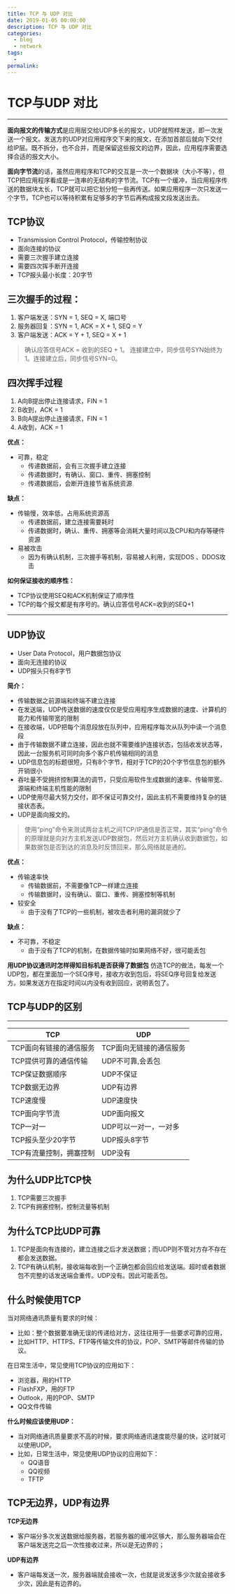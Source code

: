 ```yaml
---
title: TCP 与 UDP 对比
date: 2019-01-05 00:00:00
description: TCP 与 UDP 对比
categories: 
  - blog
  - network
tags: 
  - 
permalink:
---
```


# TCP与UDP 对比
---

**面向报文的传输方式**是应用层交给UDP多长的报文，UDP就照样发送，即一次发送一个报文。发送方的UDP对应用程序交下来的报文，在添加首部后就向下交付给IP层。既不拆分，也不合并，而是保留这些报文的边界，因此，应用程序需要选择合适的报文大小。

**面向字节流**的话，虽然应用程序和TCP的交互是一次一个数据块（大小不等），但TCP把应用程序看成是一连串的无结构的字节流。TCP有一个缓冲，当应用程序传送的数据块太长，TCP就可以把它划分短一些再传送。如果应用程序一次只发送一个字节，TCP也可以等待积累有足够多的字节后再构成报文段发送出去。

TCP协议
-----
 - Transmission Control Protocol，传输控制协议
 - 面向连接的协议
 - 需要三次握手建立连接
 - 需要四次挥手断开连接
 - TCP报头最小长度：20字节


三次握手的过程：
--------
 1. 客户端发送：SYN = 1, SEQ = X, 端口号
 2. 服务器回复：SYN = 1, ACK = X + 1, SEQ = Y
 3. 客户端发送：ACK = Y + 1, SEQ = X + 1

> 确认应答信号ACK = 收到的SEQ + 1。
连接建立中，同步信号SYN始终为1。连接建立后，同步信号SYN=0。

四次挥手过程
------
 1. A向B提出停止连接请求，FIN = 1
 2. B收到，ACK = 1
 3. B向A提出停止连接请求，FIN = 1
 4. A收到，ACK = 1

**优点：** 
- 可靠，稳定
    - 传递数据前，会有三次握手建立连接
    - 传递数据时，有确认、窗口、重传、拥塞控制
    - 传递数据后，会断开连接节省系统资源

**缺点：**
- 传输慢，效率低，占用系统资源高
    - 传递数据前，建立连接需要耗时
    - 传递数据时，确认、重传、拥塞等会消耗大量时间以及CPU和内存等硬件资源
- 易被攻击
    - 因为有确认机制，三次握手等机制，容易被人利用，实现DOS 、DDOS攻击

**如何保证接收的顺序性：**
- TCP协议使用SEQ和ACK机制保证了顺序性
- TCP的每个报文都是有序号的。确认应答信号ACK=收到的SEQ+1


----------
UDP协议
----------
- User Data Protocol，用户数据包协议
- 面向无连接的协议
- UDP报头只有8字节

**简介：**
- 传输数据之前源端和终端不建立连接
- 在发送端，UDP传送数据的速度仅仅是受应用程序生成数据的速度、计算机的能力和传输带宽的限制
- 在接收端，UDP把每个消息段放在队列中，应用程序每次从队列中读一个消息段
- 由于传输数据不建立连接，因此也就不需要维护连接状态，包括收发状态等，因此一台服务机可同时向多个客户机传输相同的消息
- UDP信息包的标题很短，只有8个字节，相对于TCP的20个字节信息包的额外开销很小
- 吞吐量不受拥挤控制算法的调节，只受应用软件生成数据的速率、传输带宽、源端和终端主机性能的限制
- UDP使用尽最大努力交付，即不保证可靠交付，因此主机不需要维持复杂的链接状态表。
- UDP是面向报文的。

> 使用“ping”命令来测试两台主机之间TCP/IP通信是否正常，其实“ping”命令的原理就是向对方主机发送UDP数据包，然后对方主机确认收到数据包，如果数据包是否到达的消息及时反馈回来，那么网络就是通的。

**优点：**
- 传输速率快
    - 传输数据前，不需要像TCP一样建立连接
    - 传输数据时，没有确认、窗口、重传、拥塞控制等机制
- 较安全
    - 由于没有了TCP的一些机制，被攻击者利用的漏洞就少了
 
**缺点：**
- 不可靠，不稳定
    - 由于没有了TCP的机制，在数据传输时如果网络不好，很可能丢包


**用UDP协议通讯时怎样得知目标机是否获得了数据包**
仿造TCP的做法，每发一个UDP包，都在里面加一个SEQ序号，接收方收到包后，将SEQ序号回复给发送方。如果发送方在指定时间以内没有收到回应，说明丢包了。


TCP与UDP的区别
----------
----------
TCP | UDP
---|---
TCP面向有链接的通信服务 | TCP面向无链接的通信服务
TCP提供可靠的通信传输 | UDP不可靠,会丢包
TCP保证数据顺序 | UDP不保证
TCP数据无边界 | UDP有边界
TCP速度慢 | UDP速度快
TCP面向字节流 | UDP面向报文
TCP一对一 | UDP可以一对一，一对多
TCP报头至少20字节 | UDP报头8字节
TCP有流量控制，拥塞控制 | UDP没有


**为什么UDP比TCP快**
----------
1. TCP需要三次握手
2. TCP有拥塞控制，控制流量等机制

**为什么TCP比UDP可靠**
----------
1. TCP是面向有连接的，建立连接之后才发送数据；而UDP则不管对方存不存在都会发送数据。
2. TCP有确认机制，接收端每收到一个正确包都会回应给发送端。超时或者数据包不完整的话发送端会重传。UDP没有。因此可能丢包。


**什么时候使用TCP**
----------
当对网络通讯质量有要求的时候：
- 比如：整个数据要准确无误的传递给对方，这往往用于一些要求可靠的应用，
- 比如HTTP、HTTPS、FTP等传输文件的协议，POP、SMTP等邮件传输的协议。

在日常生活中，常见使用TCP协议的应用如下：
- 浏览器，用的HTTP
- FlashFXP，用的FTP
- Outlook，用的POP、SMTP
- QQ文件传输


**什么时候应该使用UDP：**
- 当对网络通讯质量要求不高的时候，要求网络通讯速度能尽量的快，这时就可以使用UDP。
- 比如，日常生活中，常见使用UDP协议的应用如下：
    - QQ语音
    - QQ视频
    - TFTP

**TCP无边界，UDP有边界**
----------
**TCP无边界**
- 客户端分多次发送数据给服务器，若服务器的缓冲区够大，那么服务器端会在客户端发送完之后一次性接收过来，所以是无边界的；

**UDP有边界**
- 客户端每发送一次，服务器端就会接收一次，也就是说发送多少次就会接收多少次，因此是有边界的。

